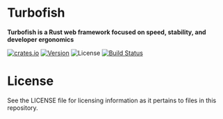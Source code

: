 # Turbofish

**Turbofish is a Rust web framework focused on speed, stability, and developer ergonomics**

[![crates.io](http://img.shields.io/crates/v/turbofish?style=for-the-badge)](https://crates.io/crates/turbofish)
[![Version](https://img.shields.io/static/v1?style=for-the-badge&label=RUSTC&message=1.47&color=b5651d)](https://blog.rust-lang.org/2020/10/08/Rust-1.47.html)
![License](https://img.shields.io/crates/l/turbofish.svg?style=for-the-badge)
[![Build Status](http://img.shields.io/github/workflow/status/ibraheemdev/turbofish/Rust?style=for-the-badge)](https://github.com/ibraheemdev/turbofish/actions)

# License

See the LICENSE file for licensing information as it pertains to files in this repository.
